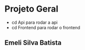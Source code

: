 # Projeto Geral 
- cd Api para rodar a api
- cd Frontend para rodar o frontend
## Emeli Silva Batista